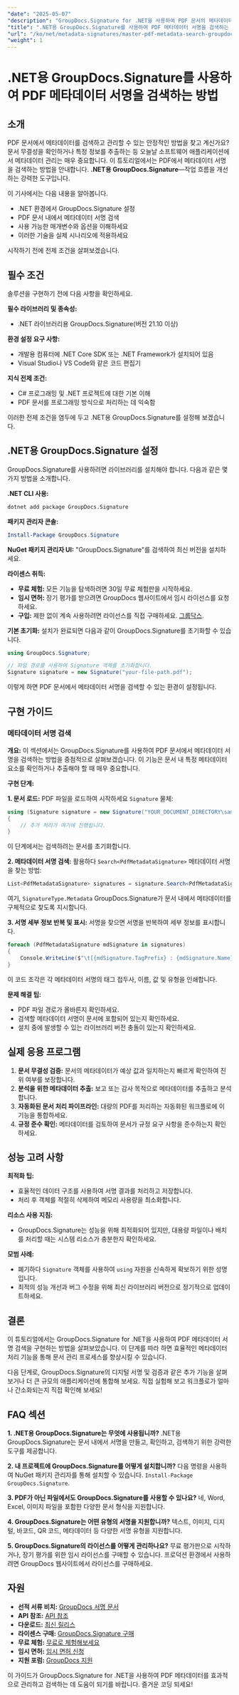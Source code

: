 ```yaml
---
"date": "2025-05-07"
"description": "GroupDocs.Signature for .NET을 사용하여 PDF 문서의 메타데이터를 효율적으로 검색하고 관리하는 방법을 알아보세요. 이 가이드에서는 설정, 검색 및 실제 활용 사례를 다룹니다."
"title": ".NET용 GroupDocs.Signature를 사용하여 PDF 메타데이터 서명을 검색하는 방법"
"url": "/ko/net/metadata-signatures/master-pdf-metadata-search-groupdocs-signature-dotnet/"
"weight": 1
---
```


# .NET용 GroupDocs.Signature를 사용하여 PDF 메타데이터 서명을 검색하는 방법

## 소개

PDF 문서에서 메타데이터를 검색하고 관리할 수 있는 안정적인 방법을 찾고 계신가요? 문서 무결성을 확인하거나 특정 정보를 추출하는 등 오늘날 소프트웨어 애플리케이션에서 메타데이터 관리는 매우 중요합니다. 이 튜토리얼에서는 PDF에서 메타데이터 서명을 검색하는 방법을 안내합니다. **.NET용 GroupDocs.Signature**—작업 흐름을 개선하는 강력한 도구입니다.

이 기사에서는 다음 내용을 알아봅니다.
- .NET 환경에서 GroupDocs.Signature 설정
- PDF 문서 내에서 메타데이터 서명 검색
- 사용 가능한 매개변수와 옵션을 이해하세요
- 이러한 기술을 실제 시나리오에 적용하세요

시작하기 전에 전제 조건을 살펴보겠습니다.

## 필수 조건

솔루션을 구현하기 전에 다음 사항을 확인하세요.

**필수 라이브러리 및 종속성:**
- .NET 라이브러리용 GroupDocs.Signature(버전 21.10 이상)

**환경 설정 요구 사항:**
- 개발용 컴퓨터에 .NET Core SDK 또는 .NET Framework가 설치되어 있음
- Visual Studio나 VS Code와 같은 코드 편집기

**지식 전제 조건:**
- C# 프로그래밍 및 .NET 프로젝트에 대한 기본 이해
- PDF 문서를 프로그래밍 방식으로 처리하는 데 익숙함

이러한 전제 조건을 염두에 두고 .NET용 GroupDocs.Signature를 설정해 보겠습니다.

## .NET용 GroupDocs.Signature 설정

GroupDocs.Signature를 사용하려면 라이브러리를 설치해야 합니다. 다음과 같은 몇 가지 방법을 소개합니다.

**.NET CLI 사용:**
```bash
dotnet add package GroupDocs.Signature
```

**패키지 관리자 콘솔:**
```powershell
Install-Package GroupDocs.Signature
```

**NuGet 패키지 관리자 UI:**
"GroupDocs.Signature"를 검색하여 최신 버전을 설치하세요.

**라이센스 취득:**
- **무료 체험:** 모든 기능을 탐색하려면 30일 무료 체험판을 시작하세요.
- **임시 면허:** 장기 평가를 받으려면 GroupDocs 웹사이트에서 임시 라이선스를 요청하세요.
- **구입:** 제한 없이 계속 사용하려면 라이선스를 직접 구매하세요. [그룹닥스](https://purchase.groupdocs.com/buy).

**기본 초기화:**
설치가 완료되면 다음과 같이 GroupDocs.Signature를 초기화할 수 있습니다.

```csharp
using GroupDocs.Signature;

// 파일 경로를 사용하여 Signature 객체를 초기화합니다.
Signature signature = new Signature("your-file-path.pdf");
```

이렇게 하면 PDF 문서에서 메타데이터 서명을 검색할 수 있는 환경이 설정됩니다.

## 구현 가이드

### 메타데이터 서명 검색

**개요:**
이 섹션에서는 GroupDocs.Signature를 사용하여 PDF 문서에서 메타데이터 서명을 검색하는 방법을 중점적으로 살펴보겠습니다. 이 기능은 문서 내 특정 메타데이터 요소를 확인하거나 추출해야 할 때 매우 중요합니다.

**구현 단계:**

**1. 문서 로드:**
PDF 파일을 로드하여 시작하세요 `Signature` 물체:

```csharp
using (Signature signature = new Signature("YOUR_DOCUMENT_DIRECTORY\sample_signed_metadata.pdf"))
{
    // 추가 처리가 여기에 진행됩니다.
}
```

이 단계에서는 검색하려는 문서를 초기화합니다.

**2. 메타데이터 서명 검색:**
활용하다 `Search<PdfMetadataSignature>` 메타데이터 서명을 찾는 방법:

```csharp
List<PdfMetadataSignature> signatures = signature.Search<PdfMetadataSignature>(SignatureType.Metadata);
```

여기, `SignatureType.Metadata` GroupDocs.Signature가 문서 내에서 메타데이터를 구체적으로 찾도록 지시합니다.

**3. 서명 세부 정보 반복 및 표시:**
서명을 찾으면 서명을 반복하여 세부 정보를 표시합니다.

```csharp
foreach (PdfMetadataSignature mdSignature in signatures)
{
    Console.WriteLine($"\t[{mdSignature.TagPrefix} : {mdSignature.Name}] = {mdSignature.Value} ({mdSignature.Type})");
}
```

이 코드 조각은 각 메타데이터 서명의 태그 접두사, 이름, 값 및 유형을 인쇄합니다.

**문제 해결 팁:**
- PDF 파일 경로가 올바른지 확인하세요.
- 검색할 메타데이터 서명이 문서에 포함되어 있는지 확인하세요.
- 설치 중에 발생할 수 있는 라이브러리 버전 충돌이 있는지 확인하세요.

## 실제 응용 프로그램

1. **문서 무결성 검증:** 문서의 메타데이터가 예상 값과 일치하는지 빠르게 확인하여 진위 여부를 보장합니다.
2. **분석을 위한 메타데이터 추출:** 보고 또는 감사 목적으로 메타데이터를 추출하고 분석합니다.
3. **자동화된 문서 처리 파이프라인:** 대량의 PDF를 처리하는 자동화된 워크플로에 이 기능을 통합하세요.
4. **규정 준수 확인:** 메타데이터를 검토하여 문서가 규정 요구 사항을 준수하는지 확인하세요.

## 성능 고려 사항

**최적화 팁:**
- 효율적인 데이터 구조를 사용하여 서명 결과를 처리하고 저장합니다.
- 처리 후 객체를 적절히 삭제하여 메모리 사용량을 최소화합니다.

**리소스 사용 지침:**
- GroupDocs.Signature는 성능을 위해 최적화되어 있지만, 대용량 파일이나 배치를 처리할 때는 시스템 리소스가 충분한지 확인하세요.

**모범 사례:**
- 폐기하다 `Signature` 객체를 사용하여 `using` 자원을 신속하게 확보하기 위한 성명입니다.
- 최적의 성능 개선과 버그 수정을 위해 최신 라이브러리 버전으로 정기적으로 업데이트하세요.

## 결론

이 튜토리얼에서는 GroupDocs.Signature for .NET을 사용하여 PDF 메타데이터 서명 검색을 구현하는 방법을 살펴보았습니다. 이 단계를 따라 하면 효율적인 메타데이터 처리 기능을 통해 문서 관리 프로세스를 향상시킬 수 있습니다.

다음 단계로, GroupDocs.Signature의 디지털 서명 및 검증과 같은 추가 기능을 살펴보거나 더 큰 규모의 애플리케이션에 통합해 보세요. 직접 실험해 보고 워크플로가 얼마나 간소화되는지 직접 확인해 보세요!

## FAQ 섹션

**1. .NET용 GroupDocs.Signature는 무엇에 사용됩니까?**
.NET용 GroupDocs.Signature는 문서 내에서 서명을 만들고, 확인하고, 검색하기 위한 강력한 도구를 제공합니다.

**2. 내 프로젝트에 GroupDocs.Signature를 어떻게 설치합니까?**
다음 명령을 사용하여 NuGet 패키지 관리자를 통해 설치할 수 있습니다. `Install-Package GroupDocs.Signature`.

**3. PDF가 아닌 파일에서도 GroupDocs.Signature를 사용할 수 있나요?**
네, Word, Excel, 이미지 파일을 포함한 다양한 문서 형식을 지원합니다.

**4. GroupDocs.Signature는 어떤 유형의 서명을 지원합니까?**
텍스트, 이미지, 디지털, 바코드, QR 코드, 메타데이터 등 다양한 서명 유형을 지원합니다.

**5. GroupDocs.Signature의 라이선스를 어떻게 관리하나요?**
무료 평가판으로 시작하거나, 장기 평가를 위한 임시 라이선스를 구매할 수 있습니다. 프로덕션 환경에서 사용하려면 GroupDocs 웹사이트에서 라이선스를 구매하세요.

## 자원

- **선적 서류 비치:** [GroupDocs 서명 문서](https://docs.groupdocs.com/signature/net/)
- **API 참조:** [API 참조](https://reference.groupdocs.com/signature/net/)
- **다운로드:** [최신 릴리스](https://releases.groupdocs.com/signature/net/)
- **라이센스 구매:** [GroupDocs.Signature 구매](https://purchase.groupdocs.com/buy)
- **무료 체험:** [무료로 체험해보세요](https://releases.groupdocs.com/signature/net/)
- **임시 면허:** [임시 면허 신청](https://purchase.groupdocs.com/temporary-license/)
- **지원 포럼:** [GroupDocs 지원](https://forum.groupdocs.com/c/signature/)

이 가이드가 GroupDocs.Signature for .NET을 사용하여 PDF 메타데이터를 효과적으로 관리하고 검색하는 데 도움이 되기를 바랍니다. 즐거운 코딩 되세요!